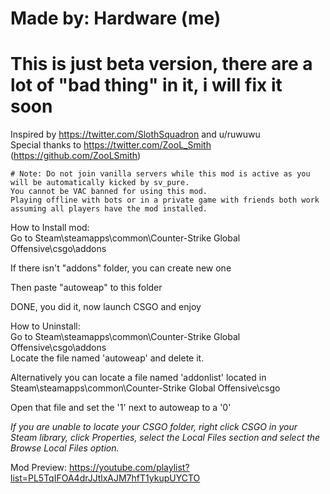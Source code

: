 # Made by: Hardware (me)
# This is just beta version, there are a lot of "bad thing" in it, i will fix it soon
Inspired by https://twitter.com/SlothSquadron and u/ruwuwu                                        
Special thanks to https://twitter.com/ZooL_Smith (https://github.com/ZooLSmith)                                                    
                                                                            
    # Note: Do not join vanilla servers while this mod is active as you will be automatically kicked by sv_pure. 
    You cannot be VAC banned for using this mod. 
    Playing offline with bots or in a private game with friends both work assuming all players have the mod installed.                                 



How to Install mod:                                                            
   Go to Steam\steamapps\common\Counter-Strike Global Offensive\csgo\addons
   
   If there isn't "addons" folder, you can create new one
     
   Then paste "autoweap" to this folder
   
   DONE, you did it, now launch CSGO and enjoy

  How to Uninstall:                                                            
     Go to Steam\steamapps\common\Counter-Strike Global Offensive\csgo\addons     
     Locate the file named 'autoweap' and delete it.                             
                                                                                  
  Alternatively you can locate a file named 'addonlist' located in Steam\steamapps\common\Counter-Strike Global Offensive\csgo
    
  Open that file and set the '1' next to autoweap to a '0'                     
                                                                                  
  *If you are unable to locate your CSGO folder, right click CSGO in your Steam library, click Properties, select the Local Files section
    and select the Browse Local Files option.*



Mod Preview: https://youtube.com/playlist?list=PL5TqIFOA4drJJtlxAJM7hfT1ykupUYCTO
